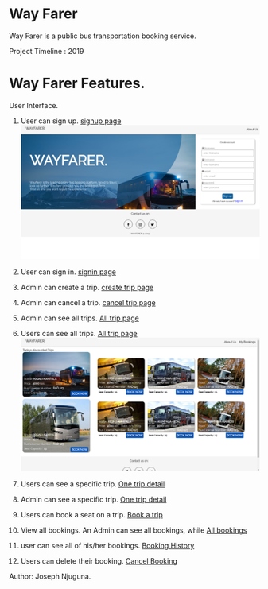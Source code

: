 # Way Farer

Way Farer is a public bus transportation booking service.

Project Timeline : 2019

# Way Farer Features.

User Interface.

1. User can sign up.
[signup page](https://josephnjuguna.github.io/Wayfarer/UI/index.html)
![Screencast](/UI/static/image/index.png)
2. User can sign in.
[signin page](https://josephnjuguna.github.io/Wayfarer/UI/index.html)

3. Admin can create a trip.
[create trip page](https://josephnjuguna.github.io/Wayfarer/UI/admin.html)

4. Admin can cancel a trip.
[cancel trip page](https://josephnjuguna.github.io/Wayfarer/UI/view-details.html)

5. Admin can see all trips.
 [All trip page](https://josephnjuguna.github.io/Wayfarer/UI/admin.html)

5. Users can see all trips.
 [All trip page](https://josephnjuguna.github.io/Wayfarer/UI/user.html)
 ![Screencast](/UI/static/image/trips.png)


6. Users can see a specific trip.
[One trip detail](https://josephnjuguna.github.io/Wayfarer/UI/booking.html)

6. Admin can see a specific trip.
[One trip detail](https://josephnjuguna.github.io/Wayfarer/UI/view-details.html)

7. Users can book a seat on a trip.
[Book a trip](https://josephnjuguna.github.io/Wayfarer/UI/booking.html)

8. View all bookings. An Admin can see all bookings, while 
 [All bookings](https://josephnjuguna.github.io/Wayfarer/UI/admin.html)

9. user can see all of his/her bookings.
[Booking History](https://josephnjuguna.github.io/Wayfarer/UI/bookinghistory.html)

10. Users can delete their booking.
[Cancel Booking](https://josephnjuguna.github.io/Wayfarer/UI/bookinghistory.html)

Author:
Joseph Njuguna.